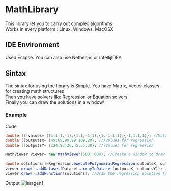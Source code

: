 # MathLibrary
This library let you to carry out complex algorithms\
Works in every platform : Linux, Windows, MacOSX
## IDE Environment
Used Eclipse.
You can also use Netbeans or IntellijIDEA
## Sintax
The sintax for using the library is Simple.
You have Matrix, Vector classes for creating math structures\
Then you have solvers like Regression or Equation solvers\
Finally you can draw the solutions in a window\
### Example
Code
```Java
double[][]values= {{1,1,1,-1},{1,1,-1,1},{1,-1,1,1},{-1,1,1,1}}; //Matrix DataSet
double []outputsX= {49,69,89,99,109,20}; //XValues for regression
double []outputsY= {124,95,36,45,55,30}; //YValues for regression

MathViewer viewer= new MathViewer(600, 600); //Create a window to draw functions
	
double solutions[]=Regression.executePolynomialRegression(outputsX, outputsY, 4); //Execute polynomial regression with grade 3 (4-1)
viewer.draw().addDataset(Dataset.arrayToDataset(outputsX, outputsY)); //Simple draw dataset points
viewer.draw().addFunction(solutions); //Draw the regression solution function
```
Output
![imagen1](https://user-images.githubusercontent.com/18512841/46537073-aa31f480-c8b0-11e8-92f5-e17c42e654e4.png)
